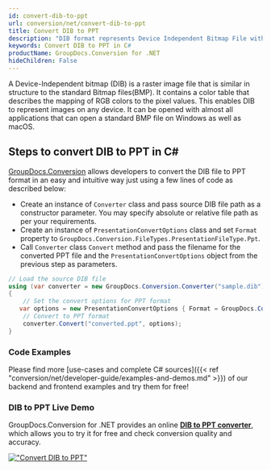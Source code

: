 ```yaml
---
id: convert-dib-to-ppt
url: conversion/net/convert-dib-to-ppt
title: Convert DIB to PPT
description: "DIB format represents Device Independent Bitmap File with .dib extension. Learn how to convert DIB to PPT file programmatically in C# language using GroupDocs.Conversion for .NET library."
keywords: Convert DIB to PPT in C#
productName: GroupDocs.Conversion for .NET
hideChildren: False
---
```


A Device-Independent bitmap (DIB) is a raster image file that is similar in structure to the standard Bitmap files(BMP). It contains a color table that describes the mapping of RGB colors to the pixel values. This enables DIB to represent images on any device. It can be opened with almost all applications that can open a standard BMP file on Windows as well as macOS.

## Steps to convert DIB to PPT in C#

[GroupDocs.Conversion](https://products.groupdocs.com/conversion/net) allows developers to convert the DIB file to PPT format in an easy and intuitive way just using a few lines of code as described below:

* Create an instance of `Converter` class and pass source DIB file path as a constructor parameter. You may specify absolute or relative file path as per your requirements. 
* Create an instance of `PresentationConvertOptions` class and set `Format` property to `GroupDocs.Conversion.FileTypes.PresentationFileType.Ppt`.
* Call `Converter` class `Convert` method and pass the filename for the converted PPT file and the `PresentationConvertOptions` object from the previous step as parameters.

```csharp
// Load the source DIB file
using (var converter = new GroupDocs.Conversion.Converter("sample.dib"))
{
    // Set the convert options for PPT format
   var options = new PresentationConvertOptions { Format = GroupDocs.Conversion.FileTypes.PresentationFileType.Ppt };
    // Convert to PPT format
    converter.Convert("converted.ppt", options);
}
```

### Code Examples

Please find more [use-cases and complete C# sources]({{< ref "conversion/net/developer-guide/examples-and-demos.md" >}}) of our backend and frontend examples and try them for free!

### DIB to PPT Live Demo

GroupDocs.Conversion for .NET provides an online [**DIB to PPT converter**](https://products.groupdocs.app/conversion/dib-to-ppt), which allows you to try it for free and check conversion quality and accuracy.

[!["Convert DIB to PPT"](conversion/net/images/convert-to-ppt/convert-dib-to-ppt.png)](https://products.groupdocs.app/conversion/dib-to-ppt)